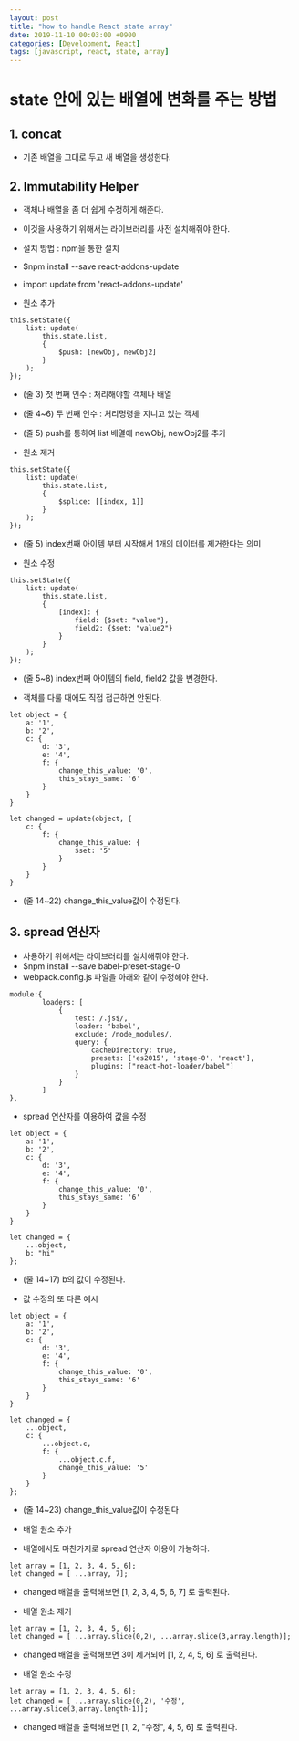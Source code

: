 ```yaml
---
layout: post
title: "how to handle React state array"
date: 2019-11-10 00:03:00 +0900
categories: [Development, React]
tags: [javascript, react, state, array]
---
```


# state 안에 있는 배열에 변화를 주는 방법

## 1. concat

- 기존 배열을 그대로 두고 새 배열을 생성한다.



## 2. Immutability Helper

- 객체나 배열을 좀 더 쉽게 수정하게 해준다.
- 이것을 사용하기 위해서는 라이브러리를 사전 설치해줘야 한다.
- 설치 방법 : npm을 통한 설치
- $npm install --save react-addons-update
- import update from 'react-addons-update'

- 원소 추가
```
this.setState({
    list: update(
        this.state.list,
        {
            $push: [newObj, newObj2]
        }
    );
});
```
- (줄 3) 첫 번째 인수 : 처리해야할 객체나 배열
- (줄 4~6) 두 번째 인수 : 처리명령을 지니고 있는 객체
- (줄 5) push를 통하여 list 배열에 newObj, newObj2를 추가

- 원소 제거
```
this.setState({
    list: update(
        this.state.list,
        {
            $splice: [[index, 1]]
        }
    );
});
```
- (줄 5) index번째 아이템 부터 시작해서 1개의 데이터를 제거한다는 의미

- 원소 수정

```
this.setState({
    list: update(
        this.state.list,
        {
            [index]: {
                field: {$set: "value"},
                field2: {$set: "value2"}
            }
        }
    );
});
```
- (줄 5~8) index번째 아이템의 field, field2 값을 변경한다.

- 객체를 다룰 때에도 직접 접근하면 안된다.

```
let object = {
    a: '1',
    b: '2',
    c: {
        d: '3',
        e: '4',
        f: {
            change_this_value: '0',
            this_stays_same: '6'
        }
    }
}
 
let changed = update(object, {
    c: {
        f: {
            change_this_value: {
                $set: '5'
            }
        }
    }
}

```
- (줄 14~22) change_this_value값이 수정된다.

## 3. spread 연산자

- 사용하기 위해서는 라이브러리를 설치해줘야 한다.
- $npm install --save babel-preset-stage-0
- webpack.config.js 파일을 아래와 같이 수정해야 한다.

```
module:{
        loaders: [
            {
                test: /.js$/,
                loader: 'babel',
                exclude: /node_modules/,
                query: {
                    cacheDirectory: true,
                    presets: ['es2015', 'stage-0', 'react'],
                    plugins: ["react-hot-loader/babel"]
                }
            }
        ]
},

```

- spread 연산자를 이용하여 값을 수정
```
let object = {
    a: '1',
    b: '2',
    c: {
        d: '3',
        e: '4',
        f: {
            change_this_value: '0',
            this_stays_same: '6'
        }
    }
}
 
let changed = {
    ...object,
    b: "hi"
};
```

- (줄 14~17) b의 값이 수정된다.

- 값 수정의 또 다른 예시

```
let object = {
    a: '1',
    b: '2',
    c: {
        d: '3',
        e: '4',
        f: {
            change_this_value: '0',
            this_stays_same: '6'
        }
    }
}
 
let changed = {
    ...object,
    c: {
        ...object.c,
        f: {
            ...object.c.f,
            change_this_value: '5'
        }
    }
};
```

- (줄 14~23) change_this_value값이 수정된다

- 배열 원소 추가
- 배열에서도 마찬가지로 spread 연산자 이용이 가능하다.

```
let array = [1, 2, 3, 4, 5, 6];
let changed = [ ...array, 7];
```
- changed 배열을 출력해보면 [1, 2, 3, 4, 5, 6, 7] 로 출력된다.

- 배열 원소 제거

```
let array = [1, 2, 3, 4, 5, 6];
let changed = [ ...array.slice(0,2), ...array.slice(3,array.length)];
```

- changed 배열을 출력해보면 3이 제거되어 [1, 2, 4, 5, 6] 로 출력된다.

- 배열 원소 수정
```
let array = [1, 2, 3, 4, 5, 6];
let changed = [ ...array.slice(0,2), '수정', ...array.slice(3,array.length-1)];
```
- changed 배열을 출력해보면 [1, 2, "수정", 4, 5, 6] 로 출력된다.

